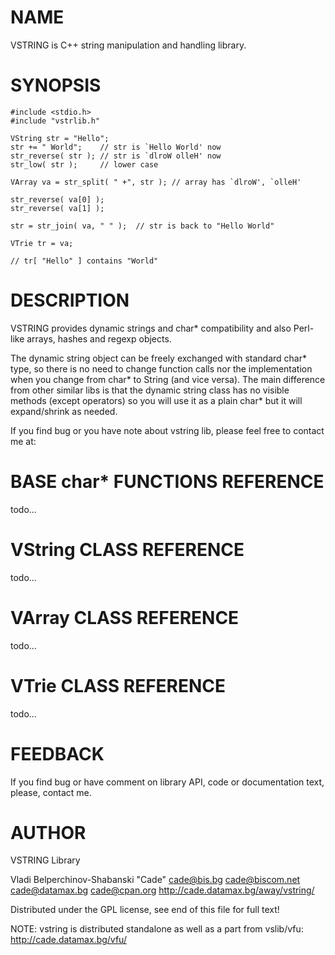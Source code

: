 
# NAME

VSTRING is C++ string manipulation and handling library.

# SYNOPSIS

    #include <stdio.h>
    #include "vstrlib.h"

    VString str = "Hello";
    str += " World";    // str is `Hello World' now
    str_reverse( str ); // str is `dlroW olleH' now
    str_low( str );     // lower case

    VArray va = str_split( " +", str ); // array has `dlroW', `olleH'

    str_reverse( va[0] );
    str_reverse( va[1] );

    str = str_join( va, " " );  // str is back to "Hello World"
    
    VTrie tr = va;
    
    // tr[ "Hello" ] contains "World"

# DESCRIPTION

VSTRING provides dynamic strings and char* compatibility and also 
Perl-like arrays, hashes and regexp objects.

The dynamic string object can be freely exchanged with
standard char* type, so there is no need to change function calls
nor the implementation when you change from char* to String (and
vice versa). The main difference from other similar libs is that
the dynamic string class has no visible methods (except operators)
so you will use it as a plain char* but it will expand/shrink as
needed. 

If you find bug or you have note about vstring lib, please feel
free to contact me at: 

# BASE char* FUNCTIONS REFERENCE

todo...

# VString CLASS REFERENCE

todo...

# VArray CLASS REFERENCE

todo...

# VTrie CLASS REFERENCE

todo...

# FEEDBACK

If you find bug or have comment on library API, code or documentation text,
please, contact me.

# AUTHOR

VSTRING Library

Vladi Belperchinov-Shabanski "Cade" 
<cade@bis.bg> <cade@biscom.net> <cade@datamax.bg> <cade@cpan.org>
http://cade.datamax.bg/away/vstring/

Distributed under the GPL license, see end of this file for full text!

NOTE: vstring is distributed standalone as well as a part from vslib/vfu:
http://cade.datamax.bg/vfu/



